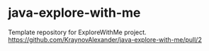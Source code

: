 # java-explore-with-me
Template repository for ExploreWithMe project.
https://github.com/KraynovAlexander/java-explore-with-me/pull/2